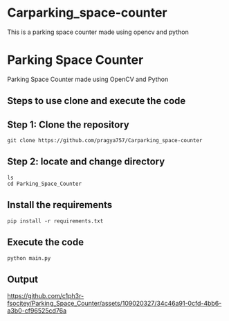 # Carparking_space-counter
This is a parking space counter made using opencv and python
# Parking Space Counter

Parking Space Counter made using OpenCV and Python

## Steps to use clone and execute the code

## Step 1: Clone the repository
```
git clone https://github.com/pragya757/Carparking_space-counter
```

## Step 2: locate and change directory
```
ls
cd Parking_Space_Counter
```
## Install the requirements
```
pip install -r requirements.txt
```
## Execute the code
```
python main.py
```

## Output
https://github.com/c1ph3r-fsocitey/Parking_Space_Counter/assets/109020327/34c46a91-0cfd-4bb6-a3b0-cf96525cd76a
